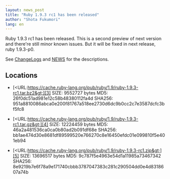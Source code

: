```yaml
---
layout: news_post
title: "Ruby 1.9.3 rc1 has been released"
author: "Shota Fukumori"
lang: en
---
```


Ruby 1.9.3 rc1 has been released. This is a second preview of next
version and there\'re still minor known issues. But it will be fixed in
next release, ruby 1.9.3-p0.

See [ChangeLogs][1] and [NEWS][2] for the descriptions.

## Locations

* [&lt;URL:https://cache.ruby-lang.org/pub/ruby/1.9/ruby-1.9.3-rc1.tar.bz2&gt;][3]
  SIZE: 9552727 bytes
  MD5: 26f0dc51ad981e12c58b48380112fa4d
  SHA256: 951a8810086abca0e200f81767a518ee2730d6dc9b0cc2c7e3587dcfc3bf5fc8

* [&lt;URL:https://cache.ruby-lang.org/pub/ruby/1.9/ruby-1.9.3-rc1.tar.gz&gt;][4]
  SIZE: 12224459 bytes
  MD5: 46a2a481536ca0ca0b80ad2b091df68e
  SHA256: bb1ae474d30e8681df89599520e766270c8e16450efdc01e099810f5e401eb94

* [&lt;URL:https://cache.ruby-lang.org/pub/ruby/1.9/ruby-1.9.3-rc1.zip&gt;][5]
  SIZE: 13696517 bytes
  MD5: 9c787f5e4963e54d1a11985a73467342
  SHA256: 8e9219b7e6f78a9e171740cbbb3787047383c281c290504dd0e4d8318607a74b



[1]: http://svn.ruby-lang.org/repos/ruby/tags/v1_9_3_rc1/ChangeLog
[2]: http://svn.ruby-lang.org/repos/ruby/tags/v1_9_3_rc1/NEWS
[3]: https://cache.ruby-lang.org/pub/ruby/1.9/ruby-1.9.3-rc1.tar.bz2
[4]: https://cache.ruby-lang.org/pub/ruby/1.9/ruby-1.9.3-rc1.tar.gz
[5]: https://cache.ruby-lang.org/pub/ruby/1.9/ruby-1.9.3-rc1.zip
